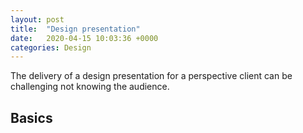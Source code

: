 ```yaml
---
layout: post
title:  "Design presentation"
date:   2020-04-15 10:03:36 +0000
categories: Design
---
```

The delivery of a design presentation for a perspective client can be challenging not knowing the audience. 

## Basics